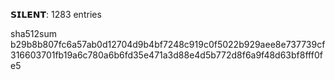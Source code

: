 𝗦𝗜𝗟𝗘𝗡𝗧: 1283 entries

sha512sum b29b8b807fc6a57ab0d12704d9b4bf7248c919c0f5022b929aee8e737739cf316603701fb19a6c780a6b6fd35e471a3d88e4d5b772d8f6a9f48d63bf8fff0fe5
